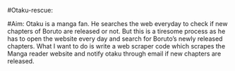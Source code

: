 
#Otaku-rescue:

#Aim: 
      Otaku is a manga fan. He searches the web everyday to check if new chapters of Boruto are released or not. But this is a tiresome process as he has to open the website every day and search for Boruto’s newly released chapters. 
      What I want to do is write a web scraper code which scrapes the Manga reader website and notify otaku through email if new chapters are released.
